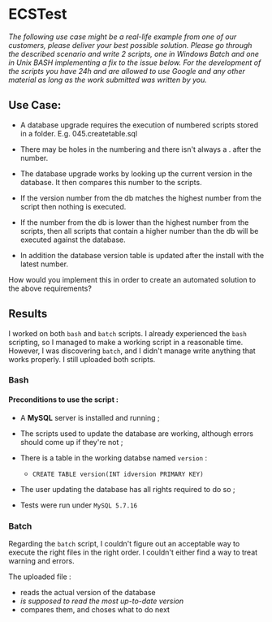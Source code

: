 # ECSTest

_The following use case might be a real-life example from one of our customers, please deliver your best possible solution. Please go through the described scenario and write 2 scripts, one in Windows Batch and one in Unix BASH implementing a fix to the issue below. For the development of the scripts you have 24h and are allowed to use Google and any other material as long as the work submitted was written by you._

## Use Case: 

- A database upgrade requires the execution of numbered scripts stored in a folder. E.g. 045.createtable.sql 

- There may be holes in the numbering and there isn't always a . after the number. 

- The database upgrade works by looking up the current version in the database. It then compares this number to the scripts. 

- If the version number from the db matches the highest number from the script then nothing is executed. 

- If the number from the db is lower than the highest number from the scripts, then all scripts that contain a higher number than the db will be executed against the database. 

- In addition the database version table is updated after the install with the latest number. 

How would you implement this in order to create an automated solution to the above requirements?

## Results

I worked on both `bash` and `batch` scripts. I already experienced the `bash` scripting, so I managed to make a working script in a reasonable time. However, I was discovering `batch`, and I didn't manage write anything that works properly. I still uploaded both scripts.

### Bash

#### Preconditions to use the script :

- A **MySQL** server is installed and running ;
- The scripts used to update the database are working, although errors should come up if they're not ;
- There is a table in the working databse named `version` :
  - `CREATE TABLE version(INT idversion PRIMARY KEY)`
- The user updating the database has all rights required to do so ;

- Tests were run under `MySQL 5.7.16`

### Batch

Regarding the `batch` script, I couldn't figure out an acceptable way to execute the right files in the right order.
I couldn't either find a way to treat warning and errors.

The uploaded file :

- reads the actual version of the database
- *is supposed to read the most up-to-date version*
- compares them, and choses what to do next
